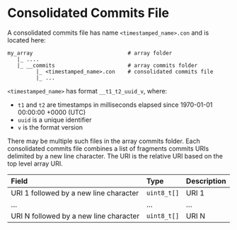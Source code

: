# Consolidated Commits File

A consolidated commits file has name `<timestamped_name>.con` and is located here:

```
my_array                              # array folder
   |_ ....
   |_ __commits                       # array commits folder
         |_ <timestamped_name>.con    # consolidated commits file
         |_ ...
```

`<timestamped_name>` has format `__t1_t2_uuid_v`, where:
* `t1` and `t2` are timestamps in milliseconds elapsed since 1970-01-01 00:00:00 +0000 (UTC)
* `uuid` is a unique identifier
* `v` is the format version

There may be multiple such files in the array commits folder. Each consolidated commits file combines a list of fragments commits URIs delimited by a new line character. The URI is the relative URI based on the top level array URI.

| **Field** | **Type** | **Description** |
| :--- | :--- | :--- |
| URI 1 followed by a new line character | `uint8_t[]` | URI 1 |
| … | … | … |
| URI N followed by a new line character | `uint8_t[]` | URI N |